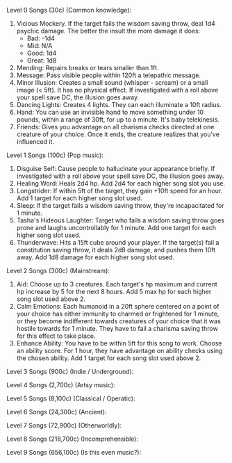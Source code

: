 Level 0 Songs (30c) (Common knowledge):
1. Vicious Mockery. If the target fails the wisdom saving throw, deal 1d4 psychic damage. The better the insult the more damage it does:
	- Bad: -1d4
	- Mid: N/A
	- Good: 1d4
	- Great: 1d8
2. Mending: Repairs breaks or tears smaller than 1ft.
3. Message: Pass visible people within 120ft a telepathic message.
4. Minor Illusion: Creates a small sound (whisper - scream) or a small image (< 5ft). It has no physical effect. If investigated with a roll above your spell save DC, the illusion goes away. 
5. Dancing Lights: Creates 4 lights. They can each illuminate a 10ft radius.
6. Hand: You can use an invisible hand to move something under 10 pounds, within a range of 30ft, for up to a minute. It's baby telekinesis. 
7. Friends: Gives you advantage on all charisma checks directed at one creature of your choice. Once it ends, the creature realizes that you've influenced it.

Level 1 Songs (100c) (Pop music): 
1. Disguise Self: Cause people to hallucinate your appearance briefly. If investigated with a roll above your spell save DC, the illusion goes away. 
2. Healing Word: Heals 2d4 hp. Add 2d4 for each higher song slot you use. 
3. Longstrider: If within 5ft of the target, they gain +10ft speed for an hour. Add 1 target for each higher song slot used.
4. Sleep: If the target fails a wisdom saving throw, they're incapacitated for 1 minute. 
5. Tasha's Hideous Laughter: Target who fails a wisdom saving throw goes prone and laughs uncontrollably for 1 minute. Add one target for each higher song slot used.
6. Thunderwave:  Hits a 15ft cube around your player. If the target(s) fail a constitution saving throw, it deals 2d8 damage, and pushes them 10ft away. Add 1d8 damage for each higher song slot used.

Level 2 Songs (300c) (Mainstream): 
1. Aid: Choose up to 3 creatures. Each target's hp maximum and current hp increase by 5 for the next 8 hours. Add 5 max hp for each higher song slot used above 2.
2. Calm Emotions: Each humanoid in a 20ft sphere centered on a point of your choice has either immunity to charmed or frightened for 1 minute, or they become indifferent towards creatures of your choice that it was hostile towards for 1 minute. They have to fail a charisma saving throw for this effect to take place. 
3. Enhance Ability: You have to be within 5ft for this song to work. Choose an ability score. For 1 hour, they have advantage on ability checks using the chosen ability. Add 1 target for each song slot used above 2.

Level 3 Songs (900c) (Indie / Underground):

Level 4 Songs (2,700c) (Artsy music):

Level 5 Songs (8,100c) (Classical / Operatic):

Level 6 Songs (24,300c) (Ancient):

Level 7 Songs (72,900c) (Otherworldly):

Level 8 Songs (218,700c) (Incomprehensible):

Level 9 Songs (656,100c) (Is this even music?):